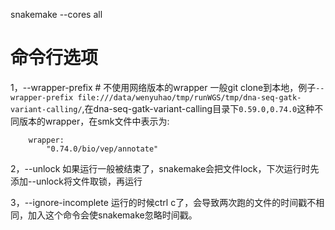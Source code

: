 <!--
 * @Description: 
 * @version: 
 * @Author: wenyuhao
 * @Date: 2023-02-27 00:14:45
 * @LastEditors: wenyuhao
 * @LastEditTime: 2023-02-27 00:57:08
-->
snakemake --cores all

# 命令行选项

1，--wrapper-prefix # 不使用网络版本的wrapper
一般git clone到本地，例子```--wrapper-prefix file:///data/wenyuhao/tmp/runWGS/tmp/dna-seq-gatk-variant-calling/```,在dna-seq-gatk-variant-calling目录下```0.59.0,0.74.0```这种不同版本的wrapper，在smk文件中表示为:
```smk
    wrapper:
        "0.74.0/bio/vep/annotate"
```

2，--unlock
如果运行一般被结束了，snakemake会把文件lock，下次运行时先添加--unlock将文件取锁，再运行

3，--ignore-incomplete
运行的时候ctrl c了，会导致两次跑的文件的时间戳不相同，加入这个命令会使snakemake忽略时间戳。

